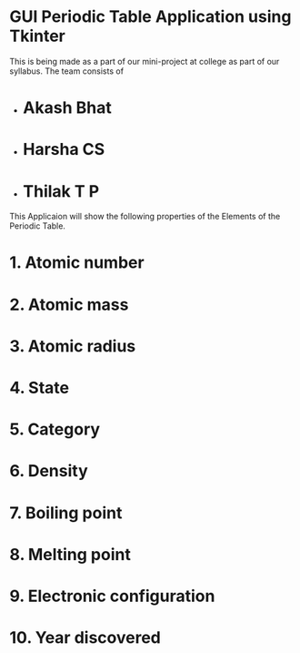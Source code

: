 # GUI Periodic Table Application using Tkinter
This is being made as a part of our mini-project at college as part of our syllabus.
The team consists of 
- # Akash Bhat
- # Harsha CS
- # Thilak T P
This Applicaion will show the following properties of the Elements of the Periodic Table.
# 1. Atomic number
# 2. Atomic mass
# 3. Atomic radius
# 4. State 
# 5. Category
# 6. Density 
# 7. Boiling point
# 8. Melting point
# 9. Electronic configuration
# 10. Year discovered